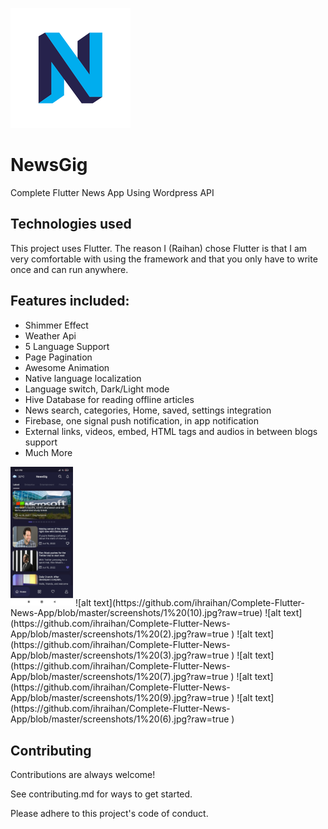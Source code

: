 
![alt text](https://raw.githubusercontent.com/ihraihan/Complete-Flutter-News-App/master/android/app/src/main/res/mipmap-xxxhdpi/ic_launcher.png?raw=true)
# NewsGig

Complete Flutter News App Using Wordpress API

## Technologies used

This project uses Flutter. The reason I (Raihan) chose Flutter is that I am very comfortable with using the framework and that you only have to write once and can run anywhere.

## Features included:
* Shimmer Effect
* Weather Api
* 5 Language Support
* Page Pagination
* Awesome Animation
* Native language localization
* Language switch, Dark/Light mode
* Hive Database for reading offline articles
* News search, categories, Home, saved, settings integration
* Firebase, one signal push notification, in app notification
* External links, videos, embed, HTML tags and audios in between blogs support
* Much More

<img src="https://github.com/ihraihan/Complete-Flutter-News-App/blob/master/screenshots/1%20(1).jpg" width="100">
![alt text](https://github.com/ihraihan/Complete-Flutter-News-App/blob/master/screenshots/1%20(10).jpg?raw=true)
![alt text](https://github.com/ihraihan/Complete-Flutter-News-App/blob/master/screenshots/1%20(2).jpg?raw=true )
![alt text](https://github.com/ihraihan/Complete-Flutter-News-App/blob/master/screenshots/1%20(3).jpg?raw=true )
![alt text](https://github.com/ihraihan/Complete-Flutter-News-App/blob/master/screenshots/1%20(7).jpg?raw=true )
![alt text](https://github.com/ihraihan/Complete-Flutter-News-App/blob/master/screenshots/1%20(9).jpg?raw=true )
![alt text](https://github.com/ihraihan/Complete-Flutter-News-App/blob/master/screenshots/1%20(6).jpg?raw=true )


## Contributing
Contributions are always welcome!

See contributing.md for ways to get started.

Please adhere to this project's code of conduct.

